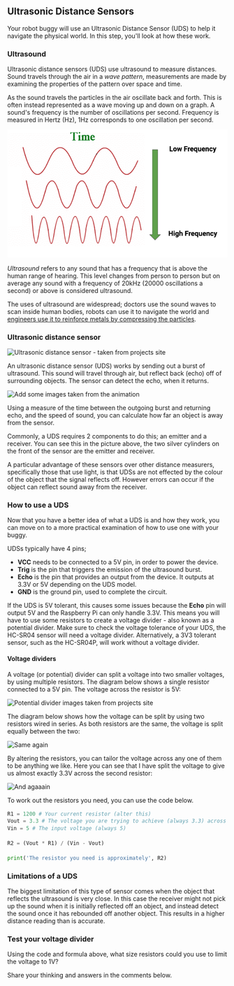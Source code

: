 [comment]: # (
Is this step open? Y/N
If so, short description of this step:
Related links:
Related files:
)

## Ultrasonic Distance Sensors

Your robot buggy will use an Ultrasonic Distance Sensor (UDS) to help it navigate the physical world. In this step, you'll look at how these work.

### Ultrasound

Ultrasonic distance sensors (UDS) use ultrasound to measure distances. Sound travels through the air in a *wave pattern*, measurements are made by examining the properties of the pattern over space and time.

As the sound travels the particles in the air oscillate back and forth. This is often instead represented as a wave moving up and down on a graph. A sound's frequency is the number of oscillations per second. Frequency is measured in Hertz (Hz), 1Hz corresponds to one oscillation per second.

![A few waves showing the difference between high and low frequency sounds.](images/frequency_example.png)

*Ultrasound* refers to any sound that has a frequency that is above the human range of hearing. This level changes from person to person but on average any sound with a frequency of 20kHz (20000 oscillations  a second) or above is considered ultrasound.

The uses of ultrasound are widespread; doctors use the sound waves to scan inside human bodies, robots can use it to navigate the world and [engineers use it to reinforce metals by compressing the particles](https://www.hielscher.com/ultrasonic-formulation-of-reinforced-composites.htm).

### Ultrasonic distance sensor

![Ultrasonic distance sensor - taken from projects site](https://projects-static.raspberrypi.org/projects/see-like-a-bat/fac1abdedade76d99cbc5231ddf6ec3da912eebc/en/images/Ultrasonic_Distance_Sensor.png)

An ultrasonic distance sensor (UDS) works by sending out a burst of ultrasound. This sound will travel through air, but reflect back (echo) off of surrounding objects. The sensor can detect the echo, when it returns.

![Add some images taken from the animation]()

Using a measure of the time between the outgoing burst and returning echo, and the speed of sound, you can calculate how far an object is away from the sensor.

Commonly, a UDS requires 2 components to do this; an emitter and a receiver. You can see this in the picture above, the two silver cylinders on the front of the sensor are the emitter and receiver.

A particular advantage of these sensors over other distance measurers, specifically those that use light, is that UDSs are not effected by the colour of the object that the signal reflects off. However errors can occur if the object can reflect sound away from the receiver.

### How to use a UDS

Now that you have a better idea of what a UDS is and how they work, you can move on to a more practical examination of how to use one with your buggy.

UDSs typically have 4 pins;

+ **VCC** needs to be connected to a 5V pin, in order to power the device.
+ **Trig** is the pin that triggers the emission of the ultrasound burst.
+ **Echo** is the pin that provides an output from the device. It outputs at 3.3V or 5V depending on the UDS model.
+ **GND** is the ground pin, used to complete the circuit.

If the UDS is 5V tolerant, this causes some issues because the **Echo** pin will output 5V and the Raspberry Pi can only handle 3.3V. This means you will have to use some resistors to create a voltage divider - also known as a potential divider. Make sure to check the voltage tolerance of your UDS, the HC-SR04 sensor will need a voltage divider. Alternatively, a 3V3 tolerant sensor, such as the HC-SR04P, will work without a voltage divider.

#### Voltage dividers

A voltage (or potential) divider can split a voltage into two smaller voltages, by using multiple resistors. The diagram below shows a single resistor connected to a 5V pin. The voltage across the resistor is 5V:

![Potential divider images taken from projects site](https://projects-static.raspberrypi.org/projects/see-like-a-bat/fac1abdedade76d99cbc5231ddf6ec3da912eebc/en/images/See_Like_A_Bat_Diagram_2.png)

The diagram below shows how the voltage can be split by using two resistors wired in series. As both resistors are the same, the voltage is split equally between the two:

![Same again](https://projects-static.raspberrypi.org/projects/see-like-a-bat/fac1abdedade76d99cbc5231ddf6ec3da912eebc/en/images/See_Like_A_Bat_Diagram_3.png)

By altering the resistors, you can tailor the voltage across any one of them to be anything we like. Here you can see that I have split the voltage to give us almost exactly 3.3V across the second resistor:

![And agaaain](https://projects-static.raspberrypi.org/projects/see-like-a-bat/fac1abdedade76d99cbc5231ddf6ec3da912eebc/en/images/See_Like_A_Bat_Diagram_4.png)

To work out the resistors you need, you can use the code below.

~~~python
R1 = 1200 # Your current resistor (alter this)
Vout = 3.3 # The voltage you are trying to achieve (always 3.3) across the resistor R2
Vin = 5 # The input voltage (always 5)

R2 = (Vout * R1) / (Vin - Vout)

print('The resistor you need is approximately', R2)
~~~

### Limitations of a UDS

The biggest limitation of this type of sensor comes when the object that reflects the ultrasound is very close. In this case the receiver might not pick up the sound when it is initially reflected off an object, and instead detect the sound once it has rebounded off another object. This results in a higher distance reading than is accurate.

### Test your voltage divider

Using the code and formula above, what size resistors could you use to limit the voltage to 1V?

Share your thinking and answers in the comments below.
